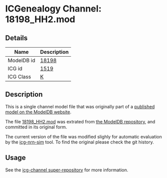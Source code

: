 # ICGenealogy Channel: 18198\_HH2.mod

## Details

Name | Description
---- | -----------
ModelDB id | [18198](http://senselab.med.yale.edu/ModelDB/ShowModel.cshtml?model=18198)
ICG id | [1519](http://icg.neurotheory.ox.ac.uk/channels/1/1519)
ICG Class | [K](http://icg.neurotheory.ox.ac.uk/channels/1)

## Description

This is a single channel model file that was originally part of a [published model on the ModelDB website](http://senselab.med.yale.edu/mModelDB/ShowModel.cshtml?model=18198).


The file [18198\_HH2.mod](18198_HH2.mod) was extrated from [the ModelDB repository](http://senselab.med.yale.edu/ModelDB/ShowModel.cshtml?model=18198), and committed in its original form.

The current version of the file was modified slighly for automatic evaluation by the [icg-nrn-sim](https://github.com/icgenealogy/icg-nrn-sim) tool. To find the original please check the git history.


## Usage

See the [icg-channel super-repository](https://github.com/icgenealogy/icg-channels) for more information.